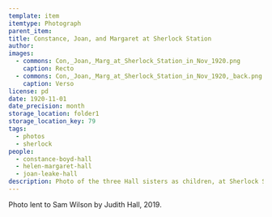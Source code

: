 ```yaml
---
template: item
itemtype: Photograph
parent_item: 
title: Constance, Joan, and Margaret at Sherlock Station
author: 
images:
  - commons: Con,_Joan,_Marg_at_Sherlock_Station_in_Nov_1920.png
    caption: Recto
  - commons: Con,_Joan,_Marg_at_Sherlock_Station_in_Nov_1920,_back.png
    caption: Verso
license: pd
date: 1920-11-01
date_precision: month
storage_location: folder1
storage_location_key: 79
tags:
  - photos
  - sherlock
people:
  - constance-boyd-hall
  - helen-margaret-hall
  - joan-leake-hall
description: Photo of the three Hall sisters as children, at Sherlock Station in Western Australia.
---
```


Photo lent to Sam Wilson by Judith Hall, 2019.
